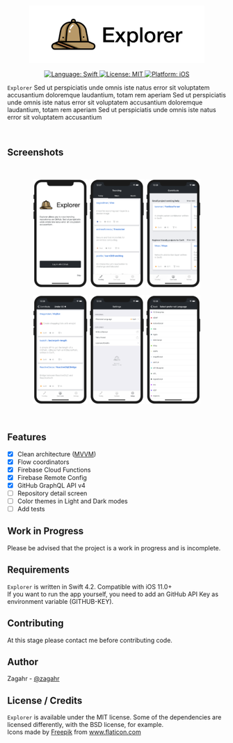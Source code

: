 <p align="center">
    <img alt="Explorer" src="images/header.png" width="80%">
</p>

<p align="center">
<a href="">
        <img src="https://img.shields.io/badge/Language-Swift-yellow.svg"
             alt="Language: Swift">
    </a>
    <a href="">
        <img src="https://img.shields.io/badge/licence-MIT-brightgreen.svg"
             alt="License: MIT">
    </a>
    <a href="">
      <img src="https://img.shields.io/badge/platform-ios-lightgrey.svg"
           alt="Platform: iOS" />
    </a>
</p>

`Explorer` Sed ut perspiciatis unde omnis iste natus error sit voluptatem accusantium doloremque laudantium, totam rem aperiam Sed ut perspiciatis unde omnis iste natus error sit voluptatem accusantium doloremque laudantium, totam rem aperiam Sed ut perspiciatis unde omnis iste natus error sit voluptatem accusantium 

<br>

## Screenshots
<br>

<p align="center">
    <img alt="Explorer" src="images/welcome.png" width="25%"></a>
    <img alt="Explorer" src="images/trending.png" width="25%"></a>
    <img alt="Explorer" src="images/contribute.png" width="25%"></a>
</p>

<p align="center">
    <img alt="Explorer" src="images/under50.png" width="25%"></a>
    <img alt="Explorer" src="images/settings.png" width="25%"></a>
    <img alt="Explorer" src="images/languages.png" width="25%"></a>
</p>

<br>

## Features
- [x] Clean architecture ([MVVM](https://en.wikipedia.org/wiki/Model%E2%80%93view%E2%80%93viewmodel))
- [x] Flow coordinators
- [x] Firebase Cloud Functions
- [x] Firebase Remote Config
- [x] GitHub GraphQL API v4
- [ ] Repository detail screen 
- [ ] Color themes in Light and Dark modes
- [ ] Add tests

## Work in Progress
Please be advised that the project is a work in progress and is incomplete.

## Requirements
`Explorer` is written in Swift 4.2. Compatible with iOS 11.0+ <br>
If you want to run the app yourself, you need to add an GitHub API Key as environment variable (GITHUB-KEY).

## Contributing
At this stage please contact me before contributing code.

## Author
Zagahr - [@zagahr](https://twitter.com/zagahr)

## License / Credits
`Explorer` is available under the MIT license. Some of the dependencies are licensed differently, with the BSD license, for example.<br>
Icons made by [Freepik](https://www.freepik.com/) from www.flaticon.com
